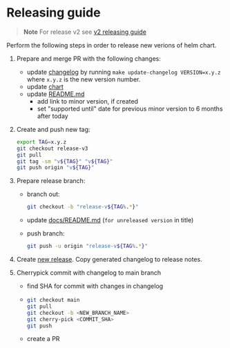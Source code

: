# Releasing guide

> **Note** For release v2 see [v2 releasing guide][release_v2]

Perform the following steps in order to release new verions of helm chart.

1. Prepare and merge PR with the following changes:

   - update [changelog][changelog] by running `make update-changelog VERSION=x.y.z` where `x.y.z` is the new version number.
   - update [chart][chart]
   - update [README.md][documentation]
     - add link to minor version, if created
     - set "supported until" date for previous minor version to 6 months after today

1. Create and push new tag:

   ```bash
   export TAG=x.y.z
   git checkout release-v3
   git pull
   git tag -sm "v${TAG}" "v${TAG}"
   git push origin "v${TAG}"
   ```

1. Prepare release branch:

   - branch out:

     ```bash
     git checkout -b "release-v${TAG%.*}"
     ```

   - update [docs/README.md][deploy_title] (`for unreleased version` in title)
   - push branch:

     ```bash
     git push -u origin "release-v${TAG%.*}"
     ```

1. Create [new release][releases]. Copy generated changelog to release notes.

1. Cherrypick commit with changelog to main branch

   - find SHA for commit with changes in changelog

   - ```bash
     git checkout main
     git pull
     git checkout -b <NEW_BRANCH_NAME>
     git cherry-pick <COMMIT_SHA>
     git push
     ```

   - create a PR

[deploy_title]: /docs/README.md#deployment-guide-for-unreleased-version
[changelog]: /CHANGELOG.md#unreleased
[chart]: /deploy/helm/sumologic/Chart.yaml
[releases]: https://github.com/SumoLogic/sumologic-kubernetes-collection/releases
[documentation]: /README.md#documentation
[release_v2]: https://github.com/SumoLogic/sumologic-kubernetes-collection/blob/release-v2/deploy/docs/release.md
